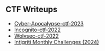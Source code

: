 ## CTF Writeups

* [Cyber-Apocalypse-ctf-2023](https://github.com/Dom0nS/ctf/tree/main/CTF_writeups/Cyber-Apocalypse-ctf-2023)
* [Incognito-ctf-2022](https://github.com/Dom0nS/ctf/tree/main/CTF_writeups/Incognito-ctf-2022)
* [Wolvsec-ctf-2022](https://github.com/Dom0nS/ctf/tree/main/CTF_writeups/Wolvsec-ctf-2022)
* [Intigriti Monthly Challenges (2024)](https://github.com/Dom0nS/ctf/tree/main/CTF_writeups/Intigriti%20Monthly%20Challenges)
